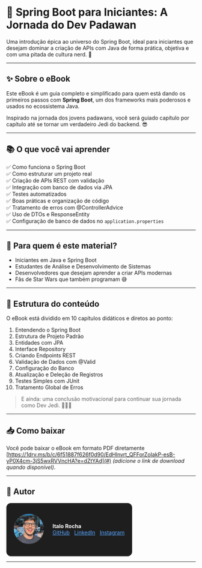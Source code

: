 # 📘 Spring Boot para Iniciantes: A Jornada do Dev Padawan

Uma introdução épica ao universo do Spring Boot, ideal para iniciantes que desejam dominar a criação de APIs com Java de forma prática, objetiva e com uma pitada de cultura nerd. 🌌

---

## ✨ Sobre o eBook

Este eBook é um guia completo e simplificado para quem está dando os primeiros passos com **Spring Boot**, um dos frameworks mais poderosos e usados no ecossistema Java.

Inspirado na jornada dos jovens padawans, você será guiado capítulo por capítulo até se tornar um verdadeiro Jedi do backend. 😎

---

## 📚 O que você vai aprender

✅ Como funciona o Spring Boot  
✅ Como estruturar um projeto real  
✅ Criação de APIs REST com validação  
✅ Integração com banco de dados via JPA  
✅ Testes automatizados  
✅ Boas práticas e organização de código  
✅ Tratamento de erros com @ControllerAdvice  
✅ Uso de DTOs e ResponseEntity  
✅ Configuração de banco de dados no `application.properties`

---

## 🧠 Para quem é este material?

- Iniciantes em Java e Spring Boot  
- Estudantes de Análise e Desenvolvimento de Sistemas  
- Desenvolvedores que desejam aprender a criar APIs modernas  
- Fãs de Star Wars que também programam 😅  

---

## 📂 Estrutura do conteúdo

O eBook está dividido em 10 capítulos didáticos e diretos ao ponto:

1. Entendendo o Spring Boot  
2. Estrutura de Projeto Padrão  
3. Entidades com JPA  
4. Interface Repository  
5. Criando Endpoints REST  
6. Validação de Dados com @Valid  
7. Configuração do Banco  
8. Atualização e Deleção de Registros  
9. Testes Simples com JUnit  
10. Tratamento Global de Erros  

> E ainda: uma conclusão motivacional para continuar sua jornada como Dev Jedi. 🧑‍💻✨

---

## 📥 Como baixar

Você pode baixar o eBook em formato PDF diretamente [https://1drv.ms/b/c/6f51887f626f0d90/EdHlnvrt_QFForZoIakP-esB-yP0X4cm-3jS5wxRVVncHA?e=dZtYAd](#) *(adicione o link de download quando disponível)*.

---

## 👤 Autor

<div style="background-color: #1e1e1e; border: 1px solid #444; border-radius: 12px; padding: 12px; display: inline-block;">

  <table style="border-collapse: separate; border-spacing: 0 0;">
    <tr style="vertical-align: middle;">
      <td style="padding-right: 16px;">
        <img src="https://github.com/ItaloRochaj/ebook-IA/blob/main/IMG_0774-photoaidcom-cropped.JPG?raw=true" alt="Italo Rocha" width="80" style="border-radius: 50%;" />
      </td>
      <td>
        <strong style="color: #fff;">Italo Rocha</strong><br/>
        <a href="https://github.com/ItaloRochaj" style="color: #58a6ff;">GitHub</a> |
        <a href="https://www.linkedin.com/in/italorochaj/" style="color: #58a6ff;">LinkedIn</a> |
        <a href="https://www.instagram.com/italocodes/?next=%2Fitalorochaj%2F" style="color: #58a6ff;">Instagram</a>
      </td>
    </tr>
  </table>

</div>

---
